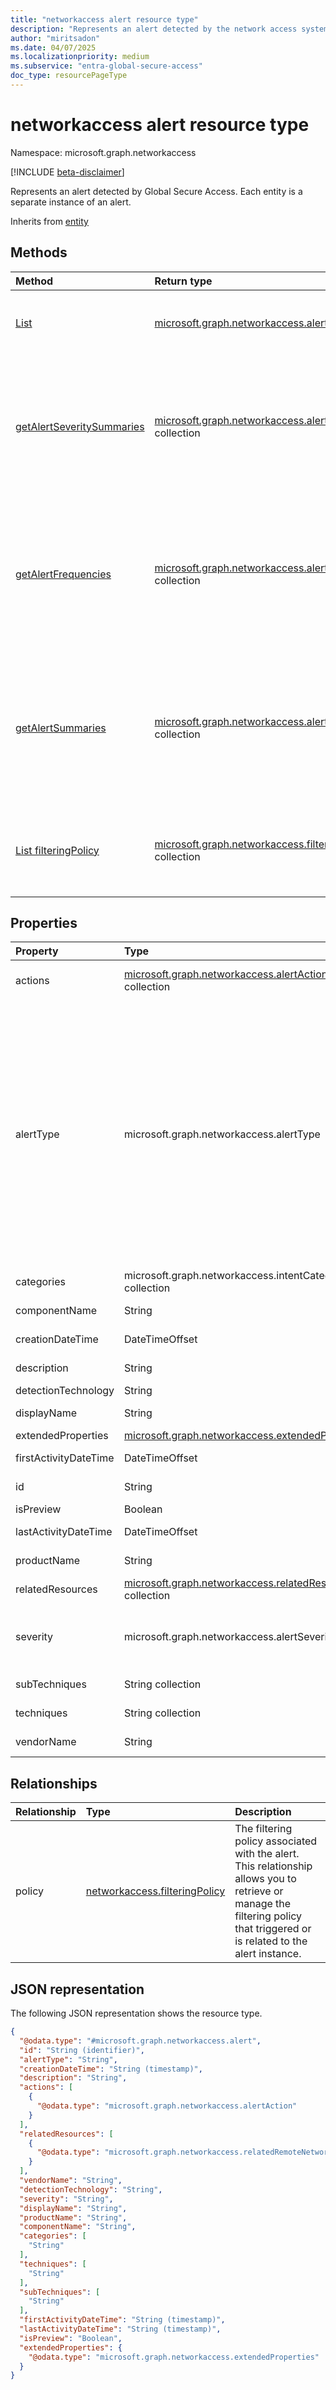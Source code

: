 ```yaml
---
title: "networkaccess alert resource type"
description: "Represents an alert detected by the network access system. Each entity is a separate instance of an alert."
author: "miritsadon"
ms.date: 04/07/2025
ms.localizationpriority: medium
ms.subservice: "entra-global-secure-access"
doc_type: resourcePageType
---
```


# networkaccess alert resource type

Namespace: microsoft.graph.networkaccess

[!INCLUDE [beta-disclaimer](../../includes/beta-disclaimer.md)]

Represents an alert detected by Global Secure Access. Each entity is a separate instance of an alert.

Inherits from [entity](../resources/entity.md)

## Methods
|Method|Return type|Description|
|:---|:---|:---|
|[List](../api/networkaccess-networkaccessroot-list-alerts.md)|[microsoft.graph.networkaccess.alert](../resources/networkaccess-alert.md) collection|Get a list of the alert objects and their properties.|
|[getAlertSeveritySummaries](../api/networkaccess-alert-getalertseveritysummaries.md)|[microsoft.graph.networkaccess.alertSeveritySummary](../resources/networkaccess-alertseveritysummary.md) collection|Returns a collection containing count tables for all alert severity types in global secure access.|
|[getAlertFrequencies](../api/networkaccess-alert-getalertfrequencies.md)|[microsoft.graph.networkaccess.alertFrequencyPoint](../resources/networkaccess-alertfrequencypoint.md) collection|Returns a collection containing count tables for all alert severity type per day in global secure access.|
|[getAlertSummaries](../api/networkaccess-alert-getalertsummaries.md)|[microsoft.graph.networkaccess.alertSummary](../resources/networkaccess-alertsummary.md) collection|Returns a collection containing count tables for all alert types and their severities in global secure access.|
|[List filteringPolicy](../api/networkaccess-networkaccessroot-list-filteringpolicies.md)|[microsoft.graph.networkaccess.filteringPolicy](../resources/networkaccess-filteringpolicy.md) collection|Get a list of filtering policies associated with the alert instance.|

## Properties
|Property|Type|Description|
|:---|:---|:---|
|actions|[microsoft.graph.networkaccess.alertAction](../resources/networkaccess-alertaction.md) collection|List of possible action items to take based on the alert (if applicable).|
|alertType|microsoft.graph.networkaccess.alertType|The type of the alert out of a closed list. **Required.** The possible values are: `unhealthyRemoteNetworks`, `unhealthyConnectors`, `deviceTokenInconsistency`, `crossTenantAnomaly`, `suspiciousProcess`, `threatIntelligenceTransactions`, `unknownFutureValue`, `webContentBlocked`, `malware`, `patientZero`, `dlp`, `fallback`. Use the `Prefer: include-unknown-enum-members` request header to get the following values from this {evolvable enum}(/graph/best-practices-concept#handling-future-members-in-evolvable-enumerations): `webContentBlocked` , `malware` , `patientZero` , `dlp` , `fallback`.|
|categories|microsoft.graph.networkaccess.intentCategory collection|Categories associated with the alert.|
|componentName|String|Component name related to the alert.|
|creationDateTime|DateTimeOffset|The time the alert was created in the system. **Required.**|
|description|String|Text description explaining the alert.|
|detectionTechnology|String|Alert detection technology.|
|displayName|String|The display name of the alert. **Required.**|
|extendedProperties|[microsoft.graph.networkaccess.extendedProperties](../resources/networkaccess-extendedproperties.md)|Extended properties for the alert.|
|firstActivityDateTime|DateTimeOffset|The time of the first activity related to the alert.|
|id|String|Generated identifier for the alert. **Required.** Inherits from [entity](../resources/entity.md)|
|isPreview|Boolean|Indicates if the alert is a preview.|
|lastActivityDateTime|DateTimeOffset|The time of the last activity related to the alert.|
|productName|String|The name of the product that raised the alert.|
|relatedResources|[microsoft.graph.networkaccess.relatedResource](../resources/networkaccess-relatedresource.md) collection|List of related resources to the alert (if applicable).|
|severity|microsoft.graph.networkaccess.alertSeverity|The severity of the alert as it is reported by the provider. **Required.** The possible values are: `informational`, `low`, `medium`, `high`, `unknownFutureValue`.|
|subTechniques|String collection|Sub-techniques associated with the alert.|
|techniques|String collection|Techniques associated with the alert.|
|vendorName|String|The name of the vendor that raised the alert.|

## Relationships
|Relationship|Type|Description|
|:---|:---|:---|
|policy|[networkaccess.filteringPolicy](../resources/networkaccess-filteringpolicy.md)|The filtering policy associated with the alert. This relationship allows you to retrieve or manage the filtering policy that triggered or is related to the alert instance.|

## JSON representation
The following JSON representation shows the resource type.
<!-- {
  "blockType": "resource",
  "keyProperty": "id",
  "@odata.type": "microsoft.graph.networkaccess.alert",
  "openType": false
}
-->
``` json
{
  "@odata.type": "#microsoft.graph.networkaccess.alert",
  "id": "String (identifier)",
  "alertType": "String",
  "creationDateTime": "String (timestamp)",
  "description": "String",
  "actions": [
    {
      "@odata.type": "microsoft.graph.networkaccess.alertAction"
    }
  ],
  "relatedResources": [
    {
      "@odata.type": "microsoft.graph.networkaccess.relatedRemoteNetwork"
    }
  ],
  "vendorName": "String",
  "detectionTechnology": "String",
  "severity": "String",
  "displayName": "String",
  "productName": "String",
  "componentName": "String",
  "categories": [
    "String"
  ],
  "techniques": [
    "String"
  ],
  "subTechniques": [
    "String"
  ],
  "firstActivityDateTime": "String (timestamp)",
  "lastActivityDateTime": "String (timestamp)",
  "isPreview": "Boolean",
  "extendedProperties": {
    "@odata.type": "microsoft.graph.networkaccess.extendedProperties"
  }
}
```
